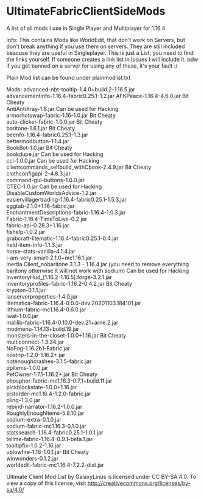 # UltimateFabricClientSideMods
A list of all mods I use in Single Player and Multiplayer for 1.16.4

Info: This contains Mods like WorldEdit, that don't work on Servers, but don't break anything if you use them on servers. They are still included beacuse they are useful in Singleplayer. This is just a List, you need to find the links yourself. If someone creates a link list in Issues I will include it. bdw if you get banned on a server for using any of these, it's your fault :/

Plain Mod list can be found under plainmodlist.txt

Mods:
advanced-nbt-tooltip-1.4.0+build.2-1.16.5.jar  
advancementinfo-1.16.4-fabric0.25.1-1.2.jar
AFKPeace-1.16.4-4.6.0.jar                                       Bit Cheaty  
AntiAntiXray-1.8.jar                                       Can be used for Hacking  
armorhotswap-fabric-1.16-1.0.jar                                       Bit Cheaty  
auto-clicker-fabric-1.0.0.jar                                       Bit Cheaty  
baritone-1.6.1.jar                                       Bit Cheaty  
beenfo-1.16.4-fabric0.25.1-1.3.jar  
bettermodbutton-1.1.4.jar  
BookBot-1.0.jar                                       Bit Cheaty  
bookdupe.jar                                       Can be used for Hacking  
ccl-1.0.0.jar                                       Can be used for Hacking  
clientcommands_selfbuild_withCbook-2.4.9.jar                                       Bit Cheaty  
clothconfigapi-2-4.8.3.jar  
command-gui-buttons-1.0.0.jar  
CTEC-1.0.jar                                       Can be used for Hacking  
DisableCustomWorldsAdvice-1.2.jar  
easiervillagertrading-1.16.4-fabric0.25.1-1.5.3.jar  
eggtab-2.1.0+1.16-fabric.jar  
EnchantmentDescriptions-fabric-1.16.4-1.0.3.jar  
Fabric-1.16.4-TimeToLive-0.2.jar  
fabric-api-0.28.3+1.16.jar  
fishelp-1.0.2.jar  
grabcraft-litematic-1.16.4-fabric0.25.1-0.4.jar  
held-item-info-1.1.3.jar  
horse-stats-vanilla-4.1.4.jar  
i-am-very-smart-2.1.0+mc1.16.1.jar                               
Inertia Client_nobaritone 3.1.3 - 1.16.4.jar (you need to remove everything baritony otherwise it will not work with sodium)       Can be used for Hacking  
InventoryHud_[1.16.2-1.16.5].forge-3.2.1.jar  
inventoryprofiles-fabric-1.16.2-0.4.2.jar                                       Bit Cheaty  
krypton-0.1.1.jar  
lanserverproperties-1.4.0.jar  
litematica-fabric-1.16.4-0.0.0-dev.20201103.184101.jar  
lithium-fabric-mc1.16.4-0.6.0.jar  
lwat-1.0.0.jar  
malilib-fabric-1.16.4-0.10.0-dev.21+arne.2.jar  
modmenu-1.14.13+build.19.jar  
monsters-in-the-closet-1.0.0+1.16.jar                                       Bit Cheaty  
multiconnect-1.3.34.jar  
NoFog-1.16.2b1-Fabric.jar  
nostrip-1.2.0-1.16.2+.jar  
notenoughcrashes-3.1.5-fabric.jar  
opitems-1.0.0.jar  
PetOwner-1.7.1-1.16.2+.jar                                       Bit Cheaty  
phosphor-fabric-mc1.16.3-0.7.1+build.11.jar  
pickblockstate-1.0.0+1.16.jar  
pistorder-mc1.16.4-1.2.0-fabric.jar  
pling-1.3.0.jar  
rebind-narrator-1.16.2-1.0.0.jar  
RoughlyEnoughItems-5.8.10.jar  
sodium-extra-0.1.0.jar  
sodium-fabric-mc1.16.3-0.1.0.jar  
statssearch-1.16.4-fabric0.25.1-1.0.1.jar  
tellme-fabric-1.16.4-0.9.1-beta.1.jar  
tooltipfix-1.0.2-1.16.jar  
ublowfire-1.16-1.0.1.jar                                       Bit Cheaty  
winwonders-0.1.2.jar  
worldedit-fabric-mc1.16.4-7.2.2-dist.jar  

Ultimate Client Mod List by GalaxyLinus is licensed under CC BY-SA 4.0. To view a copy of this license, visit http://creativecommons.org/licenses/by-sa/4.0/
